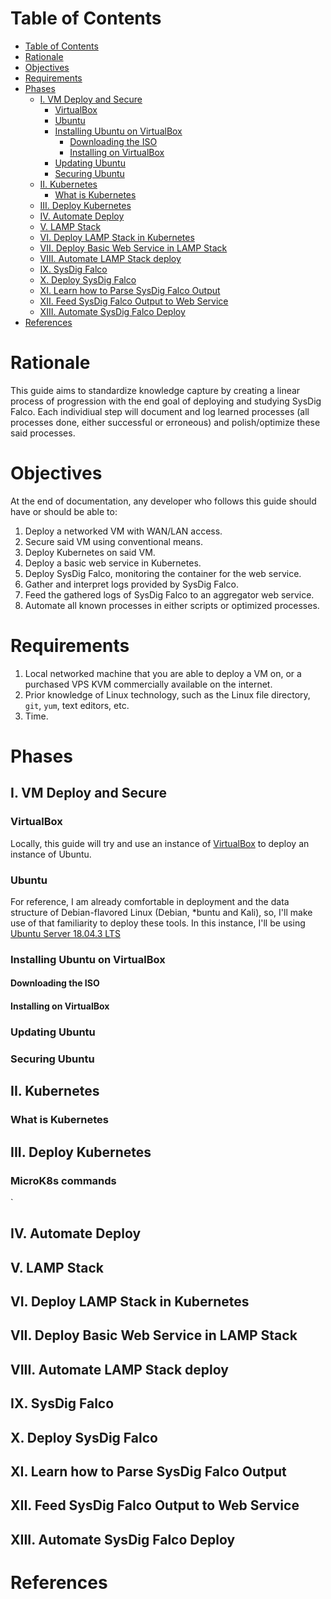
[tags]: <> (linux, sysdig, falco, security)

# Table of Contents
- [Table of Contents](#table-of-contents)
- [Rationale](#rationale)
- [Objectives](#objectives)
- [Requirements](#requirements)
- [Phases](#phases)
  - [I. VM Deploy and Secure](#i-vm-deploy-and-secure)
    - [VirtualBox](#virtualbox)
    - [Ubuntu](#ubuntu)
    - [Installing Ubuntu on VirtualBox](#installing-ubuntu-on-virtualbox)
      - [Downloading the ISO](#downloading-the-iso)
      - [Installing on VirtualBox](#installing-on-virtualbox)
    - [Updating Ubuntu](#updating-ubuntu)
    - [Securing Ubuntu](#securing-ubuntu)
  - [II. Kubernetes](#ii-kubernetes)
    - [What is Kubernetes](#what-is-kubernetes)
  - [III. Deploy Kubernetes](#iii-deploy-kubernetes)
  - [IV. Automate Deploy](#iv-automate-deploy)
  - [V. LAMP Stack](#v-lamp-stack)
  - [VI. Deploy LAMP Stack in Kubernetes](#vi-deploy-lamp-stack-in-kubernetes)
  - [VII. Deploy Basic Web Service in LAMP Stack](#vii-deploy-basic-web-service-in-lamp-stack)
  - [VIII. Automate LAMP Stack deploy](#viii-automate-lamp-stack-deploy)
  - [IX. SysDig Falco](#ix-sysdig-falco)
  - [X. Deploy SysDig Falco](#x-deploy-sysdig-falco)
  - [XI. Learn how to Parse SysDig Falco Output](#xi-learn-how-to-parse-sysdig-falco-output)
  - [XII. Feed SysDig Falco Output to Web Service](#xii-feed-sysdig-falco-output-to-web-service)
  - [XIII. Automate SysDig Falco Deploy](#xiii-automate-sysdig-falco-deploy)
- [References](#references)

# Rationale

This guide aims to standardize knowledge capture by creating a linear process of progression with the end goal of deploying and studying SysDig Falco. Each individiual step will document and log learned processes (all processes done, either successful or erroneous) and polish/optimize these said processes.

# Objectives

At the end of documentation, any developer who follows this guide should have or should be able to:

1. Deploy a networked VM with WAN/LAN access.
2. Secure said VM using conventional means.
3. Deploy Kubernetes on said VM.
4. Deploy a basic web service in Kubernetes.
5. Deploy SysDig Falco, monitoring the container for the web service.
6. Gather and interpret logs provided by SysDig Falco.
7. Feed the gathered logs of SysDig Falco to an aggregator web service.
8. Automate all known processes in either scripts or optimized processes.

# Requirements

1. Local networked machine that you are able to deploy a VM on, or a purchased VPS KVM commercially available on the internet.
2. Prior knowledge of Linux technology, such as the Linux file directory, `git`, `yum`, text editors, etc.
3. Time.

# Phases

## I. VM Deploy and Secure

### VirtualBox
Locally, this guide will try and use an instance of [VirtualBox](https://www.virtualbox.org/) to deploy an instance of Ubuntu.

### Ubuntu

For reference, I am already comfortable in deployment and the data structure of Debian-flavored Linux (Debian, *buntu and Kali), so, I'll make use of that familiarity to deploy these tools. In this instance, I'll be using [Ubuntu Server 18.04.3 LTS](http://releases.ubuntu.com/18.04.3/)

### Installing Ubuntu on VirtualBox

#### Downloading the ISO

#### Installing on VirtualBox

### Updating Ubuntu

### Securing Ubuntu

## II. Kubernetes

### What is Kubernetes

## III. Deploy Kubernetes

### MicroK8s commands
`

## IV. Automate Deploy

## V. LAMP Stack

## VI. Deploy LAMP Stack in Kubernetes

## VII. Deploy Basic Web Service in LAMP Stack

## VIII. Automate LAMP Stack deploy

## IX. SysDig Falco

## X. Deploy SysDig Falco

## XI. Learn how to Parse SysDig Falco Output

## XII. Feed SysDig Falco Output to Web Service

## XIII. Automate SysDig Falco Deploy

# References